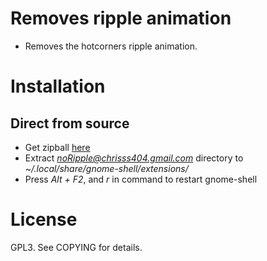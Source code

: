 # Removes ripple animation
- Removes the hotcorners ripple animation. 

# Installation
## Direct from source
- Get zipball [here](https://github.com/chrisss404/gnome-shell-noripple/zipball/master)
- Extract *noRipple@chrisss404.gmail.com* directory to *~/.local/share/gnome-shell/extensions/*
- Press *Alt + F2*, and *r* in command to restart gnome-shell

# License
GPL3. See COPYING for details.
